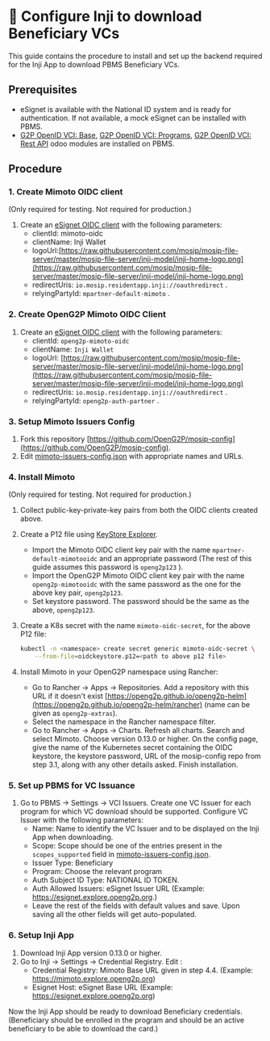 # 📔 Configure Inji to download Beneficiary VCs

This guide contains the procedure to install and set up the backend required for the Inji App to download PBMS Beneficiary VCs.

## Prerequisites

* eSignet is available with the National ID system and is ready for authentication. If not available, a mock eSignet can be installed with PBMS.
* [G2P OpenID VCI: Base](../../../odoo-modules/g2p-openid-vci-base.md), [G2P OpenID VCI: Programs](../../../odoo-modules/g2p-openid-vci-programs.md), [G2P OpenID VCI: Rest API](../../../odoo-modules/g2p-openid-vci-rest-api.md) odoo modules are installed on PBMS.

## Procedure

### 1. Create Mimoto OIDC client

(Only required for testing. Not required for production.)

1. Create an [eSignet OIDC client](../../../../../social-registry/features/id-integration/id-authentication/user-guides/esignet-client-creation.md) with the following parameters:
   * clientId: mimoto-oidc
   * clientName: Inji Wallet
   * logoUrl:[https://raw.githubusercontent.com/mosip/mosip-file-server/master/mosip-file-server/inji-model/inji-home-logo.png](https://raw.githubusercontent.com/mosip/mosip-file-server/master/mosip-file-server/inji-model/inji-home-logo.png)
   * redirectUris: `io.mosip.residentapp.inji://oauthredirect` .
   * relyingPartyId: `mpartner-default-mimoto` .

### 2. Create OpenG2P Mimoto OIDC Client

1. Create an [eSignet OIDC client](../../../../../social-registry/features/id-integration/id-authentication/user-guides/esignet-client-creation.md) with the following parameters:
   * clientId: `openg2p-mimoto-oidc`
   * clientName: `Inji Wallet`
   * logoUrl: [https://raw.githubusercontent.com/mosip/mosip-file-server/master/mosip-file-server/inji-model/inji-home-logo.png](https://raw.githubusercontent.com/mosip/mosip-file-server/master/mosip-file-server/inji-model/inji-home-logo.png)
   * redirectUris: `io.mosip.residentapp.inji://oauthredirect` .
   * relyingPartyId: `openg2p-auth-partner` .

### 3. Setup Mimoto Issuers Config

1. Fork this repository [https://github.com/OpenG2P/mosip-config](https://github.com/OpenG2P/mosip-config).
2. Edit [mimoto-issuers-config.json](https://github.com/OpenG2P/mosip-config/blob/master/mimoto-issuers-config.json) with appropriate names and URLs.

### 4. Install Mimoto

(Only required for testing. Not required for production.)

1. Collect public-key-private-key pairs from both the OIDC clients created above.
2. Create a P12 file using [KeyStore Explorer](configure-inji-to-download-beneficiary-vcs.md#prerequisites).&#x20;
   * Import the Mimoto OIDC client key pair with the name `mpartner-default-mimotooidc` and an appropriate password (The rest of this guide assumes this password is `openg2p123` ).
   * Import the OpenG2P Mimoto OIDC client key pair with the name `openg2p-mimotooidc` with the same password as the one for the above key pair, `openg2p123`.
   * Set keystore password. The password should be the same as the above, `openg2p123`.
3.  Create a K8s secret with the name `mimoto-oidc-secret`, for the above P12 file:

    ```bash
    kubectl -n <namespace> create secret generic mimoto-oidc-secret \
        --from-file=oidckeystore.p12=<path to above p12 file>
    ```
4. Install Mimoto in your OpenG2P namespace using Rancher:
   * Go to Rancher -> Apps -> Repositories. Add a repository with this URL if it doesn't exist [https://openg2p.github.io/openg2p-helm](https://openg2p.github.io/openg2p-helm/rancher) (name can be given as `openg2p-extras`).
   * Select the namespace in the Rancher namespace filter.
   * Go to Rancher -> Apps -> Charts. Refresh all charts. Search and select Mimoto. Choose version 0.13.0 or higher. On the config page, give the name of the Kubernetes secret containing the OIDC keystore, the keystore password, URL of the mosip-config repo from step 3.1, along with any other details asked. Finish installation.

### 5. Set up PBMS for VC Issuance

1. Go to PBMS -> Settings -> VCI Issuers. Create one VC Issuer for each program for which VC download should be supported. Configure VC Issuer with the following parameters:
   * Name: Name to identify the VC Issuer and to be displayed on the Inji App when downloading.&#x20;
   * Scope: Scope should be one of the entries present in the `scopes_supported` field in [mimoto-issuers-config.json](https://github.com/OpenG2P/mosip-config/blob/master/mimoto-issuers-config.json).
   * Issuer Type: Beneficiary
   * Program: Choose the relevant program
   * Auth Subject ID Type: NATIONAL ID TOKEN.
   * Auth Allowed Issuers: eSignet Issuer URL (Example: https://esignet.explore.openg2p.org.)
   * Leave the rest of the fields with default values and save. Upon saving all the other fields will get auto-populated.

### 6. Setup Inji App

1. Download Inji App version 0.13.0 or higher.
2. Go to Inji -> Settings -> Credential Registry. Edit :
   * Credential Registry: Mimoto Base URL given in step 4.4. (Example: https://mimoto.explore.openg2p.org)
   * Esignet Host: eSignet Base URL (Example: https://esignet.explore.openg2p.org)

Now the Inji App should be ready to download Beneficiary credentials. (Beneficiary should be enrolled in the program and should be an active beneficiary to be able to download the card.)
